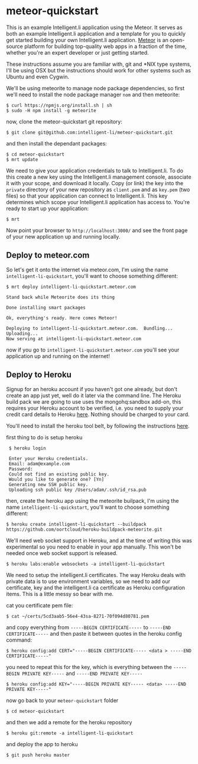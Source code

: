 meteor-quickstart
=================

This is an example Intelligent.li application using the Meteor. It serves as both an example Intelligent.li application and a template for you to quickly get started building your own Intelligent.li application. [Meteor](http://meteor/) is an open-source platform for building top-quality web apps in a fraction of the time, whether you're an expert developer or just getting started.

These instructions assume you are familiar with, git and *NIX type systems, I'll be using OSX but the instructions should work for other systems such as Ubuntu and even Cygwin.

We'll be using meteorite to manage node package dependencies, so first we'll need to install the node package manager `nom` and then meteorite:
    
    $ curl https://npmjs.org/install.sh | sh
    $ sudo -H npm install -g meteorite
    
now, clone the meteor-quickstart git repository:

    $ git clone git@github.com:intelligent-li/meteor-quickstart.git
    
and then install the dependant packages:
    
    $ cd meteor-quickstart
    $ mrt update        

We need to give your application credentials to talk to Intelligent.li. To do this create a new key using the Intelligent.li management console, associate it with your scope, and download it locally. Copy (or link) the key into the `private` directory of your new repository as `client.pem` and as `key.pem` (two files) so that your application can connect to Intelligent.li. This key determines which scope your Intelligent.li application has access to. You're ready to start up your application:

    $ mrt
    
Now point your browser to `http://localhost:3000/` and see the front page of your new application up and running locally. 

## Deploy to meteor.com

So let's get it onto the internet via meteor.com, I'm using the name `intelligent-li-quickstart`, you'll want to choose something different:

    $ mrt deploy intelligent-li-quickstart.meteor.com

    Stand back while Meteorite does its thing

    Done installing smart packages

    Ok, everything's ready. Here comes Meteor!

    Deploying to intelligent-li-quickstart.meteor.com.  Bundling...
    Uploading...
    Now serving at intelligent-li-quickstart.meteor.com

now if you go to `intelligent-li-quickstart.meteor.com` you'll see your application up and running on the internet!

## Deploy to Heroku

Signup for an heroku account if you haven't got one already, but don't create an app just yet, well do it later via the command line. The Heroku build pack we are going to use uses the mongohq:sandbox add-on, this requires your Heroku account to be verified, i.e. you need to supply your credit card details to Heroku [here](https://heroku.com/verify). Nothing should be charged to your card.

You'll need to install the heroku tool belt, by following the instructions [here](https://devcenter.heroku.com/articles/quickstart#step-2-install-the-heroku-toolbelt). 

first thing to do is setup heroku

     $ heroku login     

     Enter your Heroku credentials.
     Email: adam@example.com
     Password:
     Could not find an existing public key.
     Would you like to generate one? [Yn]
     Generating new SSH public key.
     Uploading ssh public key /Users/adam/.ssh/id_rsa.pub

then, create the heroku app using the meteorite builpack, I'm using the name `intelligent-li-quickstart`, you'll want to choose something different:
    
    $ heroku create intelligent-li-quickstart --buildpack https://github.com/oortcloud/heroku-buildpack-meteorite.git

We'll need web socket support in Heroku, and at the time of writing this was experimental so you need to enable in your app manually. This won't be needed once web socket support is released.

    $ heroku labs:enable websockets -a intelligent-li-quickstart
    
We need to setup the intelligent.li certificates. The way Heroku deals with private data is to use environment variables, so we need to add our certificate, key and the intelligent.li ca certificate as Heroku configuration items. This is a little messy so bear with me.

cat you certificate pem file:

    $ cat ~/certs/5cd3aab5-56e4-43sa-8271-70f094d80781.pem 
    
and copy everything from `-----BEGIN CERTIFICATE-----` to `-----END CERTIFICATE-----` and then paste it between quotes in the heroku config command:

    $ heroku config:add CERT="-----BEGIN CERTIFICATE----- <data > -----END CERTIFICATE-----"
    
you need to repeat this for the key, which is everything between the `-----BEGIN PRIVATE KEY-----` and `-----END PRIVATE KEY-----`

    $ heroku config:add KEY="-----BEGIN PRIVATE KEY----- <data> -----END PRIVATE KEY-----"
    
now go back to your `meteor-quickstart` folder

    $ cd meteor-quickstart
    
and then we add a remote for the heroku repository    

    $ heroku git:remote -a intelligent-li-quickstart
    
and deploy the app to heroku 

    $ git push heroku master   
